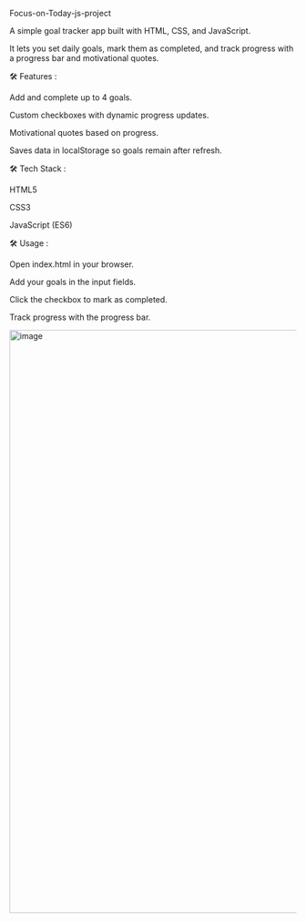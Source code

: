 Focus-on-Today-js-project

A simple goal tracker app built with HTML, CSS, and JavaScript.

It lets you set daily goals, mark them as completed, and track progress with a progress bar and motivational quotes.

🛠 Features :

Add and complete up to 4 goals.

Custom checkboxes with dynamic progress updates.

Motivational quotes based on progress.

Saves data in localStorage so goals remain after refresh.

🛠 Tech Stack :

HTML5

CSS3

JavaScript (ES6)

🛠 Usage :

Open index.html in your browser.

Add your goals in the input fields.

Click the checkbox to mark as completed.

Track progress with the progress bar.

<img width="1851" height="1024" alt="image" src="https://github.com/user-attachments/assets/b8e05129-5a5b-425b-97c9-4e97b53def52" />

